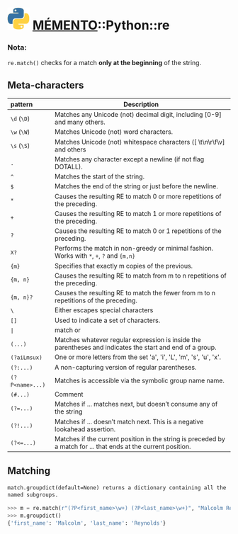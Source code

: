 ![](icon_python.svg "PYTHON") [MÉMENTO](../../README.md)::Python::re
=========================

### Nota:
`re.match()` checks for a match **only at the beginning** of the string.

Meta-characters
----------------

| pattern           | Description                                                               |
|:------------------|---------------------------------------------------------------------------|
|	`\d` (`\D`)		| Matches any Unicode (not) decimal digit, including [0-9] and many others.	|
| 	`\w` (`\W`)		| Matches Unicode (not) word characters.									|
|	`\s` (`\S`)		| Matches Unicode (not) whitespace characters ([ \t\n\r\f\v] and others		|
|   `.`             | Matches any character except a newline (if not flag DOTALL).              |
|   `^`             | Matches the start of the string.                                          |
|   `$`             | Matches the end of the string or just before the newline.                 |
|   `*`             | Causes the resulting RE to match 0 or more repetitions of the preceding.  |
|   `+`             | Causes the resulting RE to match 1 or more repetitions of the preceding.  |
|   `?`             | Causes the resulting RE to match 0 or 1 repetitions of the preceding.     |
|  `X?`             | Performs the match in non-greedy or minimal fashion. Works with `*`, `+`, `?` and   `{m,n}` |
| `{m}`             | Specifies that exactly m copies of the previous.                          |
| `{m, n}`          | Causes the resulting RE to match from m to n repetitions of the preceding.|
| `{m, n}?`         | Causes the resulting RE to match the fewer from m to n repetitions of the preceding.|
| `\`               | Either escapes special characters                                         |
| `[]`              | Used to indicate a set of characters.										|
|<code>&#124;</code>| match or																	|
| `(...)`           | Matches whatever regular expression is inside the parentheses and indicates the start and end of a group.  |
|`(?aiLmsux)`        | One or more letters from the set 'a', 'i', 'L', 'm', 's', 'u', 'x'.      |
| `(?:...)`          | A non-capturing version of regular parentheses.                          |
| `(?P<name>...)`    | Matches is accessible via the symbolic group name name.                  |
| `(#...)`           | Comment |
| `(?=...)`          | Matches if ... matches next, but doesn’t consume any of the string       |
| `(?!...)`          | Matches if ... doesn’t match next. This is a negative lookahead assertion.|
| `(?<=...)`         | Matches if the current position in the string is preceded by a match for ... that ends at the current position. |

Matching
---------

	match.groupdict(default=None) returns a dictionary containing all the named subgroups.

```python
>>> m = re.match(r"(?P<first_name>\w+) (?P<last_name>\w+)", "Malcolm Reynolds")
>>> m.groupdict()
{'first_name': 'Malcolm', 'last_name': 'Reynolds'}
```